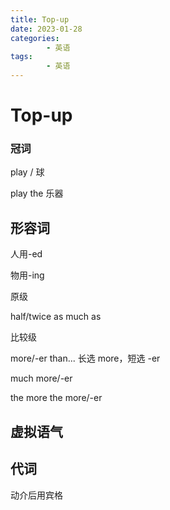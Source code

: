 ```yaml
---
title: Top-up
date: 2023-01-28
categories:
        - 英语
tags:
        - 英语
---
```


# Top-up

### 冠词

play / 球

play the 乐器

## 形容词

人用-ed 

物用-ing

原级 

half/twice as much as

比较级

 more/-er than... 长选 more，短选 -er

much more/-er

the more the more/-er

## 虚拟语气

## 代词

动介后用宾格